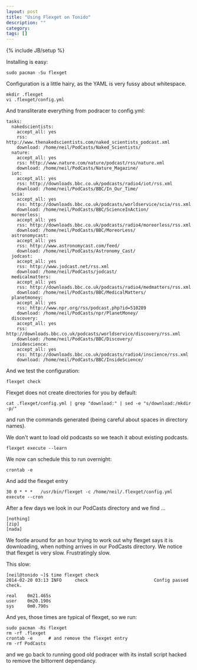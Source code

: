 ```yaml
---
layout: post
title: "Using Flexget on Tonido"
description: ""
category: 
tags: []
---
```

{% include JB/setup %}

Installing is easy:

    sudo pacman -Su flexget

Configuration is a little hairy, as the YAML is very fussy about whitespace.

    mkdir .flexget
    vi .flexget/config.yml
    
And transliterate everything from podracer to config.yml:

    tasks:                                                                                                                                                                                                                                                                         
      nakedscientists:                                                                                                                                                                                                                                                             
        accept_all: yes                                                                                                                                                                                                                                                            
        rss: http://www.thenakedscientists.com/naked_scientists_podcast.xml                                                                                                                                                                                                        
        download: /home/neil/PodCasts/Naked_Scientists/                                                                                                                                                                                                                            
      nature:                                                                                                                                                                                                                                                                      
        accept_all: yes                                                                                                                                                                                                                                                            
        rss: http://www.nature.com/nature/podcast/rss/nature.xml                                                                                                                                                                                                                   
        download: /home/neil/PodCasts/Nature_Magazine/                                                                                                                                                                                                                             
      iot:                                                                                                                                                                                                                                                                         
        accept_all: yes                                                                                                                                                                                                                                                            
        rss: http://downloads.bbc.co.uk/podcasts/radio4/iot/rss.xml                                                                                                                                                                                                                
        download: /home/neil/PodCasts/BBC/In_Our_Time/
      scia:    
        accept_all: yes
        rss: http://downloads.bbc.co.uk/podcasts/worldservice/scia/rss.xml
        download: /home/neil/PodCasts/BBC/ScienceInAction/
      moreorless:
        accept_all: yes
        rss: http://downloads.bbc.co.uk/podcasts/radio4/moreorless/rss.xml
        download: /home/neil/PodCasts/BBC/MoreorLess/
      astronomycast:
        accept_all: yes
        rss: http://www.astronomycast.com/feed/
        download: /home/neil/PodCasts/Astronomy_Cast/
      jodcast:
        accept_all: yes
        rss: http://www.jodcast.net/rss.xml
        download: /home/neil/PodCasts/jodcast/
      medicalmatters:
        accept_all: yes
        rss: http://downloads.bbc.co.uk/podcasts/radio4/medmatters/rss.xml
        download: /home/neil/PodCasts/BBC/MedicalMatters/
      planetmoney:
        accept_all: yes
        rss: http://www.npr.org/rss/podcast.php?id=510289
        download: /home/neil/PodCasts/npr/PlanetMoney/
      discovery:
        accept_all: yes
        rss: http://downloads.bbc.co.uk/podcasts/worldservice/discovery/rss.xml
        download: /home/neil/PodCasts/BBC/Discovery/
      insidescience:
        accept_all: yes
        rss: http://downloads.bbc.co.uk/podcasts/radio4/inscience/rss.xml
        download: /home/neil/PodCasts/BBC/InsideScience/
        
And we test the configuration:

    flexget check
    
Flexget does not create directories for you by default:

    cat .flexget/config.yml | grep "download:" | sed -e "s/download:/mkdir -p/"

and run the commands generated (being careful about spaces in directory names).

We don't want to load old podcasts so we teach it about existing podcasts.

    flexget execute --learn
    
We now can schedule this to run overnight:
    
    crontab -e
    
And add the flexget entry
    
    30 0 * * *   /usr/bin/flexget -c /home/neil/.flexget/config.yml execute --cron

After a few days we look in our PodCasts directory and we find ...

    [nothing]
    [zip]
    [nada]
    
We footle around for an hour trying to work out why flexget says it is downloading, when nothing arrives in our PodCasts directory. 
We notice that flexget is very slow. Frustratingly slow.


This slow:

    [neil@tonido ~]$ time flexget check
    2014-02-20 03:13 INFO     check                         Config passed check.
    
    real    0m21.465s
    user    0m20.190s
    sys     0m0.790s
    
And yes, those times are typical of flexget, so we run:

    sudo pacman -Rs flexget
    rm -rf .flexget
    crontab -e      # and remove the flexget entry
    rm -rf PodCasts
    
and we go back to running good old podracer with its install script hacked to remove the bittorrent dependancy.


